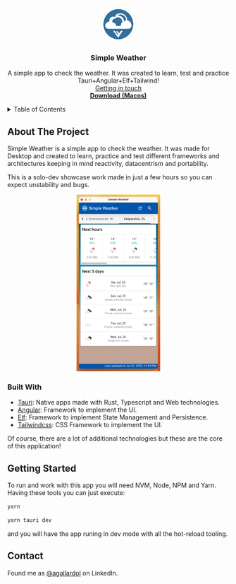 <div align="center">
  <a href="https://github.com/agallardol/simple-weather">
    <img src="src-tauri/icons/Square310x310Logo.png" alt="Logo" width="80" height="80">
  </a>

  <h3 align="center">Simple Weather</h3>

  <p align="center">
    A simple app to check the weather. It was created to learn, test and practice Tauri+Angular+Elf+Tailwind!
    <br />
    <a href="https://www.linkedin.com/in/agallardol/">Getting in touch</a>
    <br />
    <a href="https://raw.githubusercontent.com/agallardol/simple-weather/main/readme-assets/Simple weather.zip"><strong>Download (Macos)</strong></a>
  </p>
</div>



<!-- TABLE OF CONTENTS -->
<details>
  <summary>Table of Contents</summary>
  <ol>
    <li>
      <a href="#about-the-project">About The Project</a>
      <ul>
        <li><a href="#built-with">Built With</a></li>
      </ul>
    </li>
    <li>
      <a href="#getting-started">Getting Started</a>
    </li>
    <li><a href="#contact">Contact</a></li>
  </ol>
</details>



<!-- ABOUT THE PROJECT -->
## About The Project

Simple Weather is a simple app to check the weather. It was made for Desktop and created to learn, practice and test different frameworks and architectures keeping in mind reactivity, datacentrism and portability.

This is a solo-dev showcase work made in just a few hours so you can expect unstability and bugs.

<div align="center">
  <img src="readme-assets/app.png" alt="Logo" height="400px">
</div>

### Built With

* [Tauri](https://tauri.app/): Native apps made with Rust, Typescript and Web technologies.
* [Angular](https://angular.io/): Framework to implement the UI.
* [Elf](https://ngneat.github.io/elf/): Framework to implement State Management and Persistence.
* [Tailwindcss](https://tailwindcss.com/): CSS Framework to implement the UI.

Of course, there are a lot of additional technologies but these are the core of this application!

<!-- GETTING STARTED -->
## Getting Started

To run and work with this app you will need NVM, Node, NPM and Yarn. Having these tools you can just execute:

```sh
yarn
```
```sh
yarn tauri dev
```

and you will have the app runing in dev mode with all the hot-reload tooling.

<!-- CONTACT -->
## Contact

Found me as [@agallardol](https://www.linkedin.com/in/agallardol/) on LinkedIn.
